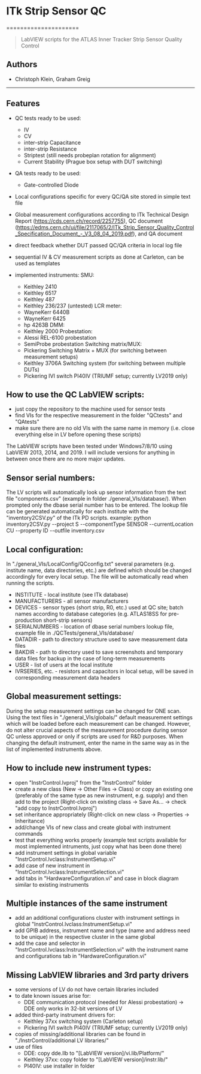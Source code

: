 # ITk Strip Sensor QC
=====================

> LabVIEW scripts for the ATLAS Inner Tracker Strip Sensor Quality Control

## Authors
*	Christoph Klein, Graham Greig

---------------------------------------------------------------------------------------
## Features

*	QC tests ready to be used: 
	*	IV
	*	CV
	*	inter-strip Capacitance
	*	inter-strip Resistance
	*	Striptest (still needs probeplan rotation for alignment)
	*	Current Stability (Prague box setup with DUT switching)
	
*	QA tests ready to be used:
	* Gate-controlled Diode
	

*	Local configurations specific for every QC/QA site stored in simple text file

*	Global measurement configurations according to ITk Technical Design Report (https://cds.cern.ch/record/2257755), QC document (https://edms.cern.ch/ui/file/2117065/2/ITk_Strip_Sensor_Quality_Control_Specification_Document_-_V3_08_04_2019.pdf), and QA document

*	direct feedback whether DUT passed QC/QA criteria in local log file

*	sequential IV & CV measurement scripts as done at Carleton, can be used as templates

*	implemented instruments:
	SMU:
	*	Keithley 2410
	*	Keithley 6517
	*	Keithley 487
	*	Keithley 236/237	(untested)
	LCR meter:
	*	WayneKerr 6440B
	*	WayneKerr 6425
	*	hp 4263B
	DMM:
	*	Keithley 2000
	Probestation:
	*	Alessi REL-6100 probestation
	*	SemiProbe probestation
	Switching matrix/MUX:
	*	Pickering Switching Matrix + MUX (for switching between measurement setups)
	*	Keithley 3706A Switching system (for switching between multiple DUTs)
	*	Pickering IVI switch PI40IV (TRIUMF setup; currently LV2019 only)
	

## How to use the QC LabVIEW scripts:
*	just copy the repository to the machine used for sensor tests
*	find VIs for the respective measurement in the folder "QCtests" and "QAtests"
*	make sure there are no old VIs with the same name in memory (i.e. close everything else in LV before opening these scripts)

The LabVIEW scripts have been tested under Windows7/8/10 using LabVIEW 2013, 2014, and 2019.
I will include versions for anything in between once there are no more major updates.


## Sensor serial numbers:
The LV scripts will automatically look up sensor information from the text file "components.csv" (example in folder ./general_VIs/database/).
When prompted only the dbase serial number has to be entered.
The lookup file can be generated automatically for each institute with the "inventory2CSV.py" of the ITk PD scripts.
example: python inventory2CSV.py --project S --componentType SENSOR --currentLocation CU --property ID --outfile inventory.csv 


## Local configuration:
In "./general_VIs/LocalConfig/QCconfig.txt" several parameters (e.g. institute name, data directories, etc.) are defined which should be changed accordingly for every local setup.
The file will be automatically read when running the scripts.
*	INSTITUTE - local institute (see ITk database)
*	MANUFACTURERS - all sensor manufacturers
*	DEVICES - sensor types (short strip, R0, etc.) used at QC site; batch names according to database categories (e.g. ATLAS18SS for pre-production short-strip sensors)
*	SERIALNUMBERS - location of dbase serial numbers lookup file, example file in ./QCTests/general_VIs/database/
*	DATADIR - path to directory structure used to save measurement data files
*	BAKDIR - path to directory used to save screenshots and temporary data files for backup in the case of long-term measurements
*	USER - list of users at the local institute
*	IVRSERIES, etc. - resistors and capacitors in local setup, will be saved in corresponding measurement data headers


## Global measurement settings:
During the setup measurement settings can be changed for ONE scan.
Using the text files in "./general_VIs/globals/" default measurement settings which will be loaded before each measurement can be changed.
However, do not alter crucial aspects of the measurement procedure during sensor QC unless approved or only if scripts are used for R&D purposes.
When changing the default instrument, enter the name in the same way as in the list of implemented instruments above.

## How to include new instrument types:
*	open "InstrControl.lvproj" from the "InstrControl" folder
*	create a new class (New -> Other Files -> Class) or copy an existing one (preferably of the same type as new instrument, e.g. supply) and then add to the project (Right-click on existing class -> Save As... -> check "add copy to InstrControl.lvproj")
*	set inheritance appropriately (Right-click on new class -> Properties -> Inheritance)
*	add/change VIs of new class and create global with instrument commands
*	test that everything works properly (example test scripts available for most implemented intruments, just copy what has been done there)
*	add instrument settings in global variable "InstrControl.lvclass:InstrumentSetup.vi"
*	add case of new instrument in "InstrControl.lvclass:InstrumentSelection.vi"
*	add tabs in "HardwareConfiguration.vi" and case in block diagram similar to existing instruments

## Multiple instances of the same instrument
*	add an additional configurations cluster with instrument settings in global "InstrControl.lvclass:InstrumentSetup.vi"
*	add GPIB address, instrument name and type (name and address need to be unique) in the respective cluster in the same global 
*	add the case and selector in "InstrControl.lvclass:InstrumentSelection.vi" with the instrument name and configurations tab in "HardwareConfiguration.vi"


## Missing LabVIEW libraries and 3rd party drivers
*	some versions of LV do not have certain libraries included
*	to date known issues arise for:
	*	DDE communication protocol (needed for Alessi probestation) -> DDE only works in 32-bit versions of LV
*	added third-party instrument drivers for:
	*	Keithley 37xx switching system (Carleton setup)
	*	Pickering IVI switch PI40IV (TRIUMF setup; currently LV2019 only)
*	copies of missing/additional libraries can be found in "./InstrControl/additional LV libraries/"
*	use of files
	*	DDE: copy dde.llb to "[LabVIEW version]/vi.lib/Platform/"
	*	Keithley 37xx: copy folder to "[LabVIEW version]/instr.lib/"
	*	PI40IV: use installer in folder